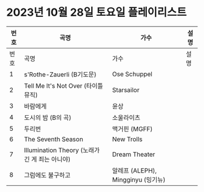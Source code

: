 # 2023년 10월 28일 토요일 플레이리스트

| 번호 | 곡명 | 가수 | 설명 |
|------|------|------|------|
| 번호 | 곡명 | 가수 | 설명 |
| 1 | s'Rothe-Zauerli (B기도문) | Ose Schuppel |  |
| 2 | Tell Me It's Not Over (타이틀 뮤직) | Starsailor |  |
| 3 | 바람에게 | 윤상 |  |
| 4 | 도시의 밤 (B의 곡) | 소울라이츠 |  |
| 5 | 두리번 | 맥거핀 (MGFF) |  |
| 6 | The Seventh Season | New Trolls |  |
| 7 | Illumination Theory (노래가 긴 게 죄는 아니야) | Dream Theater |  |
| 8 | 그럼에도 불구하고 | 알레프 (ALEPH), Mingginyu (밍기뉴) |  |

